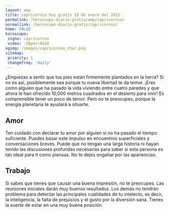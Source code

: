 ```yaml
---
layout: amp
title: capricornio hoy gratis 15 de enero del 2022 
permalink: /horoscopo-diario-gratis/amp/capricornio/
normallink: /horoscopo-diario-gratis/capricornio/
home: FALSE
horoscopo:
 signo: capricornio
 video: -DQpmrrAIeU
ogimg: /images/capricornio_char.png
sitemap:
 priority: 1
 changefreq: 'daily'
---
```



¿Empiezas a sentir que tus pies están firmemente plantados en la tierra? Si no es así, posiblemente sea porque tu nueva libertad te da temor. ¡Eres como alguien que ha pasado la vida viviendo entre cuatro paredes y que ahora le han ofrecido 10,000 metros cuadrados en el desierto para vivir! Es comprensible tener un poco de temor. Pero no te preocupes, porque la energía planetaria te ayudará a situarte.

## Amor

Ten cuidado con declarar tu amor por alguien si no ha pasado el tiempo suficiente. Puedes basar este impulso en encuentros superficiales y conversaciones breves. Puede que no tengan una larga historia ni hayan tenido las discusiones profundas necesarias para saber si esta persona es tan ideal para ti como piensas. No te dejes engañar por las apariencias.

## Trabajo

Si sabes que tienes que causar una buena impresión, no te preocupes. Las reuniones iniciales darán muy buenos resultados. Los demás no tendrán problema para detectar las principales cualidades de tu intelecto, es decir, la inteligencia, la falta de prejuicios y el gusto por la diversión sana. Tienes la suerte de estar en una muy buena posición.